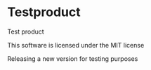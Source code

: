 # Testproduct
Test product

This software is licensed under the MIT license


Releasing a new version for testing purposes

